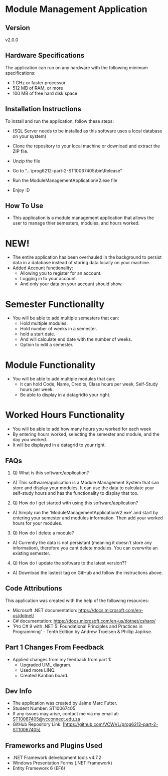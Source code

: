 # Module Management Application

## Version
v2.0.0

## Hardware Specifications
The application can run on any hardware with the following minimum specifications:

- 1 GHz or faster processor
- 512 MB of RAM, or more
- 100 MB of free hard disk space

## Installation Instructions
To install and run the application, follow these steps:
- (SQL Server needs to be installed as this software uses a local database on your system)

- Clone the repository to your local machine or download and extract the ZIP file.
- Unzip the file
- Go to "...\prog6212-part-2-ST10067405\bin\Release"
- Run the ModuleManagementApplicationV2.exe file
- Enjoy :D

## How To Use
- This application is a module management application that allows the user to manage thier semesters, modules, and hours worked.

# NEW!
- The entire application has been overhauled in the background to persist data in a database instead of storing data locally on your machine.
- Added Account functionality:
	- Allowing you to register for an account.
	- Logging in to your account.
	- And only your data on your account should show.

# Semester Functionality
- You will be able to add multiple semesters that can:
  - Hold multiple modules.
  - Hold number of weeks in a semester.
  - hold a start date.
  - And will calculate end date with the number of weeks.
  - Option to edit a semester.
  
# Module Functionality
- You will be able to add multiple modules that can: 
  - It can hold Code, Name, Credits, Class hours per week, Self-Study hours per week.
  - Be able to display in a datagridto your right.
  
# Worked Hours Functionality
- You will be able to add how many hours you worked for each week
- By entering hours worked, selecting the semester and module, and the day you worked.
- It will be displayed in a datagrid to your right.

## FAQs
1. Q) What is this software/application?
- A) This software/application is a Module Management System that can store and display your modules. It can use the data to calculate your self-study hours and has the functionality to display that too.

2. Q) How do I get started with using this software/application?
- A) Simply run the 'ModuleManagementApplicationV2.exe' and start by entering your semester and modules information. Then add your worked hours for your modules.

3. Q) How do I delete a module?
- A) Currently the data is not persistant (meaning it doesn't store any information), therefore you cant delete modules. You can overwrite an existing semester.

4. Q) How do I update the software to the latest version??
- A) Download the lastest tag on GitHub and follow the instructions above.

## Code Attributions
This application was created with the help of the following resources:

- Microsoft .NET documentation: https://docs.microsoft.com/en-us/dotnet/
- C# documentation: https://docs.microsoft.com/en-us/dotnet/csharp/
- 'Pro C# 9 with .NET 5: Foundational Principles and Practices in Programming' - Tenth Edition by Andrew Troelsen & Phillip Japikse.

## Part 1 Changes From Feedback
- Applied changes from my feedback from part 1:
	- Upgraded UML diagram.
	- Used more LINQ.
	- Created Kanban board.

## Dev Info
- The application was created by Jaime Marc Futter.
- Student Number: ST10067405
- If any issues may arise, contact me via my email at: 
ST10067405@vcconnect.edu.za
- GitHub Repository Link: [https://github.com/VCWVL/prog6212-part-2-ST10067405]

## Frameworks and Plugins Used
- .NET Framework delvelopment tools v4.7.2
- Windows Presentation Forms (.NET Framework)
- Entity Framework 6 (EF6)
